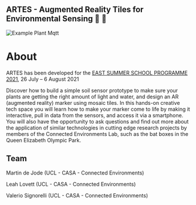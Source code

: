 ## ARTES - Augmented Reality Tiles for Environmental Sensing :diamond_shape_with_a_dot_inside: :seedling:

![Example Plant Mqtt](./docs/ARTES_Mqtt.gif)

# About

ARTES has been developed for the [EAST SUMMER SCHOOL PROGRAMME 2021](https://www.queenelizabetholympicpark.co.uk/our-story/supporting-communities/education-and-young-people/east-education-summer-school), 26 July – 6 August 2021

Discover how to build a simple soil sensor prototype to make sure your plants are getting the right amount of light and water, and design an AR (augmented reality) marker using mosaic tiles. In this hands-on creative tech space you will learn how to make your marker come to life by making it interactive, pull in data from the sensors, and access it via a smartphone. You will also have the opportunity to ask questions and find out more about the application of similar technologies in cutting edge research projects by members of the Connected Environments Lab, such as the bat boxes in the Queen Elizabeth Olympic Park.


## Team

Martin de Jode (UCL - CASA - Connected Environments)

Leah Lovett (UCL - CASA - Connected Environments)

Valerio Signorelli (UCL - CASA - Connected Environments)

